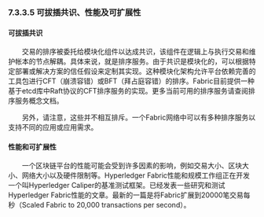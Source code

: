 ### 7.3.3.5 可拔插共识、性能及可扩展性
#### 可拔插共识
&emsp;&emsp;交易的排序被委托给模块化组件以达成共识，该组件在逻辑上与执行交易和维护帐本的节点解耦。具体来说，就是排序服务。由于共识是模块化的，可以根据特定部署或解决方案的信任假设来定制其实现。这种模块化架构允许平台依赖完善的工具包进行CFT（崩溃容错）或BFT（拜占庭容错）的排序。Fabric目前提供一种基于etcd库中Raft协议的CFT排序服务的实现。更多当前可用的排序服务请查阅排序服务概念文档。

&emsp;&emsp;另外，请注意，这些并不相互排斥。一个Fabric网络中可以有多种排序服务以支持不同的应用或应用需求。

#### 性能和可扩展性
&emsp;&emsp;一个区块链平台的性能可能会受到许多因素的影响，例如交易大小、区块大小、网络大小以及硬件限制等。Hyperledger Fabric性能和规模工作组正在开发一个叫Hyperledger Caliper的基准测试框架。已经发表一些研究和测试Hyperledger Fabric性能的文章。最新的一篇是将Fabric扩展到20000笔交易每秒（Scaled Fabric to 20,000 transactions per second）。